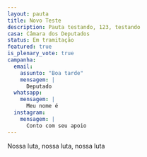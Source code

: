 ```yaml
---
layout: pauta
title: Novo Teste
description: Pauta testando, 123, testando
casa: Câmara dos Deputados
status: Em tramitação
featured: true
is_plenary_vote: true
campanha:
  email:
    assunto: "Boa tarde"
    mensagem: |
      Deputado
  whatsapp:
    mensagem: |
      Meu nome é 
  instagram:
    mensagem: |
      Conto com seu apoio
---
```


Nossa luta, nossa luta, nossa luta